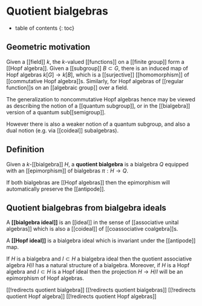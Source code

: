 # Quotient bialgebras
* table of contents
{: toc}

## Geometric motivation

Given a [[field]] $k$, the $k$-valued [[functions]] on a [[finite group]] form a [[Hopf algebra]]. Given a [[subgroup]] $B\subset G$, there is an induced map of Hopf algebras $k[G]\to k[B]$, which is a [[surjective]] [[homomorphism]] of [[commutative Hopf algebra]]s. Similarly, for Hopf algebras of [[regular function]]s on an [[algebraic group]] over a field.  

The generalization to noncommutative Hopf algebras hence may be viewed as describing the notion of a [[quantum subgroup]], or in the [[bialgebra]] version of a quantum sub[[semigroup]]. 

However there is also a weaker notion of a quantum subgroup, and also a dual notion (e.g. via [[coideal]] subalgebras). 


## Definition

Given a $k$-[[bialgebra]] $H$, a __quotient bialgebra__ is a bialgebra $Q$ equipped with an [[epimorphism]] of bialgebras $\pi: H\to Q$. 

If both bialgebras are [[Hopf algebras]] then the epimorphism will automatically preserve the [[antipode]]. 


## Quotient bialgebras from bialgebra ideals

A __[[bialgebra ideal]]__ is an [[ideal]] in the sense of [[associative unital algebras]] which is also a [[coideal]] of [[coassociative coalgebra]]s. 

A __[[Hopf ideal]]__ is a bialgebra ideal which is invariant under the [[antipode]] map. 

If $H$ is a bialgebra and $I\subset H$ a bialgebra ideal then the quotient associative algebra $H/I$ has a natural structure of a bialgebra. Moreover, if $H$ is a Hopf algebra and $I\subset H$ is a Hopf ideal then the projection $H\to H/I$ will be an epimorphism of Hopf algebras. 


[[!redirects quotient bialgebra]]
[[!redirects quotient bialgebras]]
[[!redirects quotient Hopf algebra]]
[[!redirects quotient Hopf algebras]]
